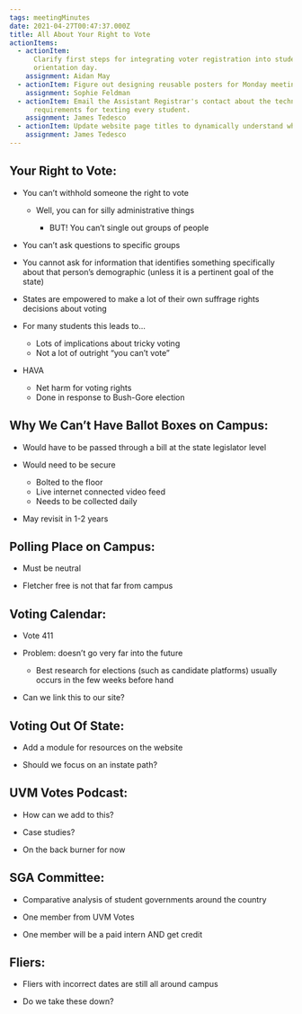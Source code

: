 ```yaml
---
tags: meetingMinutes
date: 2021-04-27T00:47:37.000Z
title: All About Your Right to Vote
actionItems:
  - actionItem:
      Clarify first steps for integrating voter registration into student
      orientation day.
    assignment: Aidan May
  - actionItem: Figure out designing reusable posters for Monday meetings.
    assignment: Sophie Feldman
  - actionItem: Email the Assistant Registrar's contact about the technical
      requirements for texting every student.
    assignment: James Tedesco
  - actionItem: Update website page titles to dynamically understand what page they're on.
    assignment: James Tedesco
---
```


## Your Right to Vote: 

- You can’t withhold someone the right to vote

  - Well, you can for silly administrative things

    - BUT! You can’t single out groups of people

- You can’t ask questions to specific groups

- You cannot ask for information that identifies something specifically about that person’s demographic (unless it is a pertinent goal of the state)

- States are empowered to make a lot of their own suffrage rights decisions about voting

- For many students this leads to…

  - Lots of implications about tricky voting
  - Not a lot of outright “you can’t vote”

- HAVA

  - Net harm for voting rights
  - Done in response to Bush-Gore election

## Why We Can’t Have Ballot Boxes on Campus: 

- Would have to be passed through a bill at the state legislator level

- Would need to be secure

  - Bolted to the floor
  - Live internet connected video feed
  - Needs to be collected daily

- May revisit in 1-2 years

## Polling Place on Campus: 

- Must be neutral

- Fletcher free is not that far from campus

## Voting Calendar: 

- Vote 411

- Problem: doesn’t go very far into the future

  - Best research for elections (such as candidate platforms) usually occurs in the few weeks before hand

- Can we link this to our site?

## Voting Out Of State: 

- Add a module for resources on the website

- Should we focus on an instate path?

## UVM Votes Podcast: 

- How can we add to this?

- Case studies?

- On the back burner for now

## SGA Committee: 

- Comparative analysis of student governments around the country

- One member from UVM Votes

- One member will be a paid intern AND get credit

## Fliers: 

- Fliers with incorrect dates are still all around campus

- Do we take these down?
